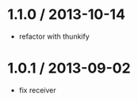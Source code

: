 
1.1.0 / 2013-10-14 
==================

 * refactor with thunkify

1.0.1 / 2013-09-02 
==================

 * fix receiver
